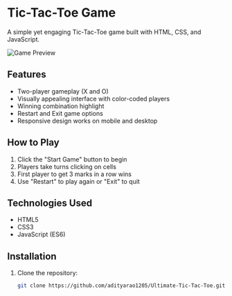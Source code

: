 # Tic-Tac-Toe Game

A simple yet engaging Tic-Tac-Toe game built with HTML, CSS, and JavaScript.

![Game Preview](<img width="1710" alt="DEMO" src="https://github.com/user-attachments/assets/65ca9979-d53a-43f7-b3b2-580131ca9133" />
) <!-- Add your screenshot file here -->

## Features

- Two-player gameplay (X and O)
- Visually appealing interface with color-coded players
- Winning combination highlight
- Restart and Exit game options
- Responsive design works on mobile and desktop

## How to Play

1. Click the "Start Game" button to begin
2. Players take turns clicking on cells
3. First player to get 3 marks in a row wins
4. Use "Restart" to play again or "Exit" to quit

## Technologies Used

- HTML5
- CSS3
- JavaScript (ES6)

## Installation

1. Clone the repository:
   ```bash
   git clone https://github.com/adityarao1205/Ultimate-Tic-Tac-Toe.git
